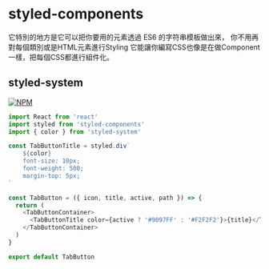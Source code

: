 # styled-components

它特別的地方是它可以把你要用的元素透過 ES6 的字符串模板做出來，
你不用再對每個類別或是HTML元素進行Styling
它能讓你編寫CSS也像是在做Component一樣，把每個CSS都進行組件化。


## styled-system

[![NPM](https://nodei.co/npm/styled-system.png?downloads=true&stars=true)](https://nodei.co/npm/styled-system/)

```js
import React from 'react'
import styled from 'styled-components'
import { color } from 'styled-system'

const TabButtonTitle = styled.div`
    ${color}
    font-size: 10px;
    font-weight: 500;
    margin-top: 5px;
`

const TabButton = ({ icon, title, active, path }) => {
  return (
    <TabButtonContainer>
      <TabButtonTitle color={active ? '#9097FF' : '#F2F2F2'}>{title}</TabButtonTitle>
    </TabButtonContainer>
  )
}

export default TabButton
```
